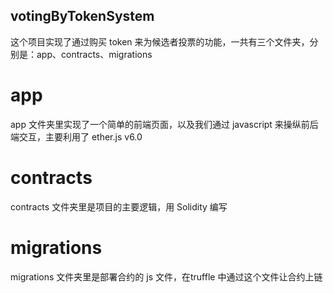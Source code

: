 ## votingByTokenSystem
这个项目实现了通过购买 token 来为候选者投票的功能，一共有三个文件夹，分别是：app、contracts、migrations
# app
app 文件夹里实现了一个简单的前端页面，以及我们通过 javascript 来操纵前后端交互，主要利用了 ether.js v6.0
# contracts
contracts 文件夹里是项目的主要逻辑，用 Solidity 编写
# migrations
migrations 文件夹里是部署合约的 js 文件，在truffle 中通过这个文件让合约上链

